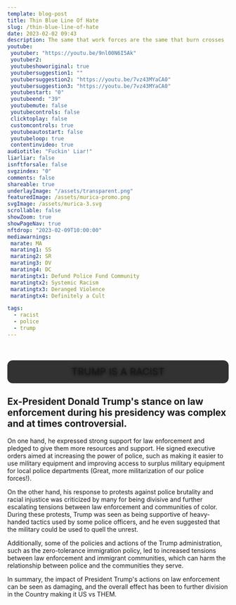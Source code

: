 ```yaml
---
template: blog-post
title: Thin Blue Line Of Hate
slug: /thin-blue-line-of-hate
date: 2023-02-02 09:43
description: The same that work forces are the same that burn crosses
youtube:
 youtuber: "https://youtu.be/9nl00N6I5Ak"
 youtuber2: 
 youtubeshoworiginal: true
 youtubersuggestion1: ""
 youtubersuggestion2: "https://youtu.be/7vz43MYaCA0"
 youtubersuggestion3: "https://youtu.be/7vz43MYaCA0"
 youtubestart: "0"
 youtubeend: "39"
 youtubemute: false
 youtubecontrols: false
 clicktoplay: false
 customcontrols: true
 youtubeautostart: false
 youtubeloop: true
 contentinvideo: true
audiotitle: "Fuckin' Liar!"
liarliar: false
isnftforsale: false
svgzindex: "0"
comments: false
shareable: true
underlayImage: "/assets/transparent.png"
featuredImage: /assets/murica-promo.png
svgImage: /assets/murica-3.svg
scrollable: false
showZoom: true
showPageNav: true
nftdrop: "2023-02-09T10:00:00"
mediawarnings:
 marate: MA
 marating1: SS
 marating2: SR
 marating3: DV
 marating4: DC
 maratingtx1: Defund Police Fund Community
 maratingtx2: Systemic Racism
 maratingtx3: Deranged Violence
 maratingtx4: Definitely a Cult

tags:
  - racist
  - police
  - trump
---
```



<div class="contentinside" style="position:relative; z-index:0; min-width:50%; height:auto; margin-top:10%;  padding:1rem; font-size:clamp(1rem, 2.3vw, 3rem); left:0;, top:4vh; line-height:90%; text-shadow:0 2px 7px #000; background:rgba(0,0,0,0.8); border-radius:12px; border:0px solid yellow; text-align:center;">
TRUMP IS A RACIST
</div>

<div class="contentbody" style="position:relative; top:; z-index:0; border:px solid blue; height:100%; margin-top:1%; text-align:left">



<div class="crt"></div>



  


## Ex-President Donald Trump's stance on law enforcement during his presidency was complex and at times controversial.


On one hand, he expressed strong support for law enforcement and pledged to give them more resources and support. He signed executive orders aimed at increasing the power of police, such as making it easier to use military equipment and improving access to surplus military equipment for local police departments (Great, more militarization of our police forces!).

On the other hand, his response to protests against police brutality and racial injustice was criticized by many for being divisive and further escalating tensions between law enforcement and communities of color. During these protests, Trump was seen as being supportive of heavy-handed tactics used by some police officers, and he even suggested that the military could be used to quell the unrest.

Additionally, some of the policies and actions of the Trump administration, such as the zero-tolerance immigration policy, led to increased tensions between law enforcement and immigrant communities, which can harm the relationship between police and the communities they serve.

In summary, the impact of President Trump's actions on law enforcement can be seen as damaging, and the overall effect has been to further division in the Country making it US vs THEM. 







</div>









